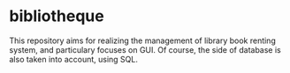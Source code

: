 # bibliotheque

This repository aims for realizing the management of library book renting system, and particulary focuses on GUI.
Of course, the side of database is also taken into account, using SQL.
